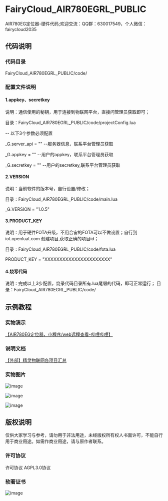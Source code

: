 # FairyCloud_AIR780EGRL_PUBLIC
AIR780EG定位器-硬件代码;欢迎交流：QQ群：630017549，个人微信：fairycloud2035

## 代码说明
### 代码目录
FairyCloud_AIR780EGRL_PUBLIC/code/


### 配置文件说明

#### 1.appkey、secretkey
说明：通信使用的秘钥，用于连接到物联网平台，直接问管理员获取即可；

目录：FairyCloud_AIR780EGRL_PUBLIC/code/projectConfig.lua

-- 以下3个参数必须配置

_G.server_api = "" 	--服务器信息，联系平台管理员获取

_G.appkey = ""			--用户的appkey，联系平台管理员获取

_G.secretkey = ""		--用户的secretkey,联系平台管理员获取


#### 2.VERSION
说明：当前软件的版本号，自行设置/修改；

目录：FairyCloud_AIR780EGRL_PUBLIC/code/main.lua

_G.VERSION = "1.0.5"


#### 3.PRODUCT_KEY
说明：用于硬件FOTA升级，不用合宙的FOTA可以不做设置；自行到 iot.openluat.com 创建项目,获取正确的项目id；

目录：FairyCloud_AIR780EGRL_PUBLIC/code/fota.lua

PRODUCT_KEY = "XXXXXXXXXXXXXXXXXXXXXX"


#### 4.烧写代码
说明：完成以上3步配置，烧录代码目录所有.lua尾缀的代码，即可正常运行；
目录：FairyCloud_AIR780EGRL_PUBLIC/code/

## 示例教程

### 实物演示
[【AIR780EG定位器，小程序/web远程查看-哔哩哔哩】](https://b23.tv/LC0sZ2T)

### 说明文档
[【外部】精灵物联网各项目汇总](https://gv9jqt8gpcb.feishu.cn/docx/DAJGdExvZoZBA3xuAogc53ohnxg?from=from_copylink)

### 实物图片
![image](https://github.com/fairycloudpublic/FairyCloud_AIR780EGRL_PUBLIC/blob/main/photo1.png)

![image](https://github.com/fairycloudpublic/FairyCloud_AIR780EGRL_PUBLIC/blob/main/photo2.png)

![image](https://github.com/fairycloudpublic/FairyCloud_AIR780EGRL_PUBLIC/blob/main/photo3.png)


## 版权说明
仅供大家学习与参考，请勿用于非法用途，未经版权所有权人书面许可，不能自行用于商业用途。如需作商业用途，请与原作者联系。

### 许可协议
许可协议 AGPL3.0协议

### 软著证书
![image](https://github.com/fairycloudpublic/FairyCloud_AIR780EGRL_PUBLIC/blob/main/%E7%B2%BE%E7%81%B5%E7%89%A9%E8%81%94%E7%BD%91%E5%B9%B3%E5%8F%B0%E7%89%88%E6%9D%83.png)
